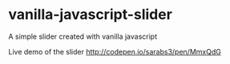 # vanilla-javascript-slider
A simple slider created with vanilla javascript

Live demo of the slider 
http://codepen.io/sarabs3/pen/MmxQdG
